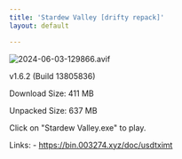 ```yaml
---
title: 'Stardew Valley [drifty repack]'
layout: default

---
```

![2024-06-03-129866.avif](https://driftywinds.github.io/drifty_repacks/assets/2024-06-03-129866.avif)

v1.6.2 (Build 13805836) 

Download Size: 411 MB

Unpacked Size: 637 MB

Click on "Stardew Valley.exe" to play.

Links: - https://bin.003274.xyz/doc/usdtximt
